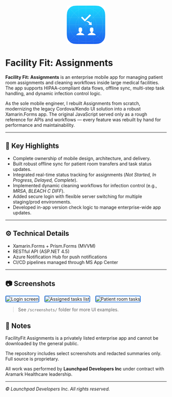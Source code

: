<p align="center">
  <img src="./screenshots/app-icon.png" alt="App Icon" width="120" />
</p>

# Facility Fit: Assignments

**Facility Fit: Assignments** is an enterprise mobile app for managing patient room assignments and cleaning workflows inside large medical facilities. The app supports HIPAA-compliant data flows, offline sync, multi-step task handling, and dynamic infection control logic.

As the sole mobile engineer, I rebuilt Assignments from scratch, modernizing the legacy Cordova/Kendo UI solution into a robust Xamarin.Forms app. The original JavaScript served only as a rough reference for APIs and workflows — every feature was rebuilt by hand for performance and maintainability.

---

## 📌 **Key Highlights**
- Complete ownership of mobile design, architecture, and delivery.
- Built robust offline sync for patient room transfers and task status updates.
- Integrated real-time status tracking for assignments (*Not Started, In Progress, Delayed, Complete*).
- Implemented dynamic cleaning workflows for infection control (e.g., *MRSA*, *BLEACH C DIFF*).
- Added secure login with flexible server switching for multiple staging/prod environments.
- Developed in-app version check logic to manage enterprise-wide app updates.

---

## ⚙️ **Technical Details**
- Xamarin.Forms + Prism.Forms (MVVM)
- RESTful API (ASP.NET 4.5)
- Azure Notification Hub for push notifications
- CI/CD pipelines managed through MS App Center

---

## 📷 **Screenshots**

<div style="display: flex; gap: 1rem;">
  <img src="/screenshots/assignments-02.png" alt="Login screen" style="border: 2px solid #2A7AE2; border-radius: 4px;">
  <img src="/screenshots/assignments-08.png" alt="Assigned tasks list" style="border: 2px solid #2A7AE2; border-radius: 4px;">
  <img src="/screenshots/assignments-09.png" alt="Patient room tasks" style="border: 2px solid #2A7AE2; border-radius: 4px;">
</div>

> See `/screenshots/` folder for more UI examples.

## 🔐 Notes


FacilityFit Assignments is a privately listed enterprise app and cannot be downloaded by the general public.

The repository includes select screenshots and redacted summaries only. Full source is proprietary.

All work was performed by **Launchpad Developers Inc** under contract with Aramark Healthcare leadership.

---

_© Launchpad Developers Inc. All rights reserved._

